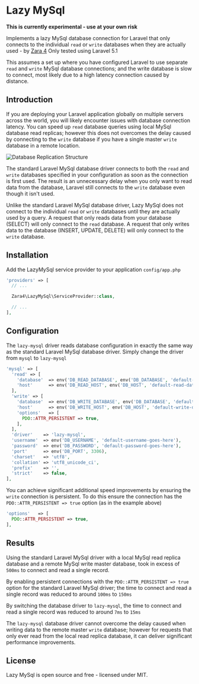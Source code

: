 # Lazy MySql

**This is currently experimental - use at your own risk**


Implements a lazy MySql database connection for Laravel that only connects to the individual `read` or `write` databases when they are actually used - by [Zara 4](http://zara4.com)
Only tested using Laravel 5.1

This assumes a set up where you have configured Laravel to use separate `read` and `write` MySql database connections; and the write database is slow to connect, most likely due to a high latency connection caused by distance.



## Introduction

If you are deploying your Laravel application globally on multiple servers across the world, you will likely encounter issues with database connection latency.
You can speed up `read` database queries using local MySql database read replicas; however this does not overcomes the delay caused by connecting to the `write` database if you have a single master `write` database in a remote location.

![Database Replication Structure](https://blog.zara4.com/wp-content/uploads/2017/05/lazy-mysql-replication-setup.png)

The standard Laravel MySql database driver connects to both the `read` and `write` databases specified in your configuration as soon as the connection is first used.
The result is an unnecessary delay when you only want to read data from the database, Laravel still connects to the `write` database even though it isn't used.

Unlike the standard Laravel MySql database driver, Lazy MySql does not connect to the individual `read` or `write` databases until they are actually used by a query.
A request that only reads data from your database (SELECT) will only connect to the `read` database. A request that only writes data to the database (INSERT, UPDATE, DELETE) will only connect to the `write` database.




## Installation

Add the LazyMySql service provider to your application `config/app.php`
```php
'providers' => [
  // ...

  Zara4\LazyMySql\ServiceProvider::class,

  // ...
],

```



## Configuration

The `lazy-mysql` driver reads database configuration in exactly the same way as the standard Laravel MySql database driver.
Simply change the driver from `mysql` to `lazy-mysql`

```php
'mysql' => [
  'read' => [
    'database'  => env('DB_READ_DATABASE', env('DB_DATABASE', 'default-database-name-goes-here')),
    'host'      => env('DB_READ_HOST', env('DB_HOST', 'default-read-database-host-goes-here')),
  ],
  'write' => [
    'database'  => env('DB_WRITE_DATABASE', env('DB_DATABASE', 'default-database-name-goes-here')),
    'host'      => env('DB_WRITE_HOST', env('DB_HOST', 'default-write-database-host-goes-here')),
    'options'   => [
      PDO::ATTR_PERSISTENT => true,
    ],
  ],
  'driver'    => 'lazy-mysql',
  'username'  => env('DB_USERNAME', 'default-username-goes-here'),
  'password'  => env('DB_PASSWORD', 'default-password-goes-here'),
  'port'      => env('DB_PORT', 3306),
  'charset'   => 'utf8',
  'collation' => 'utf8_unicode_ci',
  'prefix'    => '',
  'strict'    => false,
],
```


You can achieve significant additional speed improvements by ensuring the `write` connection is persistent.
To do this ensure the connection has the `PDO::ATTR_PERSISTENT => true` option (as in the example above)

```php
'options'   => [
  PDO::ATTR_PERSISTENT => true,
],
```



## Results
Using the standard Laravel MySql driver with a local MySql read replica database and a remote MySql write master database, took in excess of `500ms` to connect and read a single record.

By enabling persistent connections with the `PDO::ATTR_PERSISTENT => true` option for the standard Laravel MySql driver; the time to connect and read a single record was reduced to around `100ms` to `150ms`

By switching the database driver to `lazy-mysql`, the time to connect and read a single record was reduced to around `7ms` to `15ms`


The `lazy-mysql` database driver cannot overcome the delay caused when writing data to the remote master `write` database; however for requests that only ever read from the local read replica database, it can deliver significant performance improvements.



## License

Lazy MySql is open source and free - licensed under MIT.